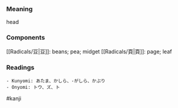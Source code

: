 ### Meaning

head

### Components

[[Radicals/豆|豆]]: beans; pea; midget [[Radicals/頁|頁]]: page; leaf

### Readings

```
- Kunyomi: あたま、かしら、-がしら、かぶり
- Onyomi: トウ、ズ、ト
```

#kanji